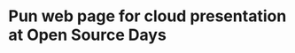 Pun web page for cloud presentation at Open Source Days
=======================================================
